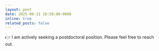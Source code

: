 ```yaml
---
layout: post
date: 2025-09-11 18:59:00-0000
inline: true
related_posts: false
---
```


👉 I am actively seeking a postdoctoral position. Please feel free to reach out.
